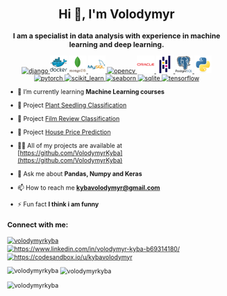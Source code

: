 <h1 align="center">Hi 👋, I'm Volodymyr</h1>
<h3 align="center">I am a specialist in data analysis with experience in machine learning and deep learning.</h3>
<p align="center"> <a href="https://www.djangoproject.com/" target="_blank" rel="noreferrer"> <img src="https://cdn.worldvectorlogo.com/logos/django.svg" alt="django" width="40" height="40"/> </a> <a href="https://www.docker.com/" target="_blank" rel="noreferrer"> <img src="https://raw.githubusercontent.com/devicons/devicon/master/icons/docker/docker-original-wordmark.svg" alt="docker" width="40" height="40"/> </a> <a href="https://www.mongodb.com/" target="_blank" rel="noreferrer"> <img src="https://raw.githubusercontent.com/devicons/devicon/master/icons/mongodb/mongodb-original-wordmark.svg" alt="mongodb" width="40" height="40"/> </a> <a href="https://www.mysql.com/" target="_blank" rel="noreferrer"> <img src="https://raw.githubusercontent.com/devicons/devicon/master/icons/mysql/mysql-original-wordmark.svg" alt="mysql" width="40" height="40"/> </a> <a href="https://opencv.org/" target="_blank" rel="noreferrer"> <img src="https://www.vectorlogo.zone/logos/opencv/opencv-icon.svg" alt="opencv" width="40" height="40"/> </a> <a href="https://www.oracle.com/" target="_blank" rel="noreferrer"> <img src="https://raw.githubusercontent.com/devicons/devicon/master/icons/oracle/oracle-original.svg" alt="oracle" width="40" height="40"/> </a> <a href="https://pandas.pydata.org/" target="_blank" rel="noreferrer"> <img src="https://raw.githubusercontent.com/devicons/devicon/2ae2a900d2f041da66e950e4d48052658d850630/icons/pandas/pandas-original.svg" alt="pandas" width="40" height="40"/> </a> <a href="https://www.postgresql.org" target="_blank" rel="noreferrer"> <img src="https://raw.githubusercontent.com/devicons/devicon/master/icons/postgresql/postgresql-original-wordmark.svg" alt="postgresql" width="40" height="40"/> </a> <a href="https://www.python.org" target="_blank" rel="noreferrer"> <img src="https://raw.githubusercontent.com/devicons/devicon/master/icons/python/python-original.svg" alt="python" width="40" height="40"/> </a> <a href="https://pytorch.org/" target="_blank" rel="noreferrer"> <img src="https://www.vectorlogo.zone/logos/pytorch/pytorch-icon.svg" alt="pytorch" width="40" height="40"/> </a> <a href="https://scikit-learn.org/" target="_blank" rel="noreferrer"> <img src="https://upload.wikimedia.org/wikipedia/commons/0/05/Scikit_learn_logo_small.svg" alt="scikit_learn" width="40" height="40"/> </a> <a href="https://seaborn.pydata.org/" target="_blank" rel="noreferrer"> <img src="https://seaborn.pydata.org/_images/logo-mark-lightbg.svg" alt="seaborn" width="40" height="40"/> </a> <a href="https://www.sqlite.org/" target="_blank" rel="noreferrer"> <img src="https://www.vectorlogo.zone/logos/sqlite/sqlite-icon.svg" alt="sqlite" width="40" height="40"/> </a> <a href="https://www.tensorflow.org" target="_blank" rel="noreferrer"> <img src="https://www.vectorlogo.zone/logos/tensorflow/tensorflow-icon.svg" alt="tensorflow" width="40" height="40"/> </a> </p>

- 🌱 I’m currently learning **Machine Learning courses**
- 🔭 Project [Plant Seedling Classification](https://github.com/VolodymyrKyba/project_plant_seedling_classification)
- 👯 Project [Film Review Classification](https://github.com/VolodymyrKyba/project_film_review_classification)

- 🤝 Project [House Price Prediction](https://github.com/VolodymyrKyba/project_house_price_predict)

- 👨‍💻 All of my projects are available at [https://github.com/VolodymyrKyba](https://github.com/VolodymyrKyba)

- 💬 Ask me about **Pandas, Numpy and Keras**

- 📫 How to reach me **kybavolodymyr@gmail.com**


- ⚡ Fun fact **I think i am funny**

<h3 align="left">Connect with me:</h3>
<p align="left">
<a href="https://t.me/kyba_volodymyr" target="blank"><img align="center" src="https://raw.githubusercontent.com/maurodesouza/profile-readme-generator/master/src/assets/icons/social/telegram/default.svg" alt="volodymyrkyba" height="30" width="40" /></a>
<a href="https://linkedin.com/in/https://www.linkedin.com/in/volodymyr-kyba-b69314180/" target="blank"><img align="center" src="https://raw.githubusercontent.com/rahuldkjain/github-profile-readme-generator/master/src/images/icons/Social/linked-in-alt.svg" alt="https://www.linkedin.com/in/volodymyr-kyba-b69314180/" height="30" width="40" /></a>
<a href="https://codesandbox.com/https://codesandbox.io/u/kybavolodymyr" target="blank"><img align="center" src="https://raw.githubusercontent.com/rahuldkjain/github-profile-readme-generator/master/src/images/icons/Social/codesandbox.svg" alt="https://codesandbox.io/u/kybavolodymyr" height="30" width="40" /></a>
</p>



<p><img align="left" src="https://github-readme-stats.vercel.app/api/top-langs?username=volodymyrkyba&show_icons=true&locale=en&layout=compact" alt="volodymyrkyba" /></p>

<p>&nbsp;<img align="center" src="https://github-readme-stats.vercel.app/api?username=volodymyrkyba&show_icons=true&locale=en" alt="volodymyrkyba" /></p>

<p><img align="center" src="https://github-readme-streak-stats.herokuapp.com/?user=volodymyrkyba&" alt="volodymyrkyba" /></p>
